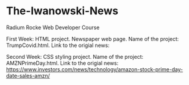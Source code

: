 # The-Iwanowski-News

Radium Rocke Web Developer Course

First Week: HTML project. Newspaper web page. Name of the project: TrumpCovid.html. Link to the origial news: 

Second Week: CSS styling project. Name of the project: AMZNPrimeDay.html. Link to the origial news: https://www.investors.com/news/technology/amazon-stock-prime-day-date-sales-amzn/
